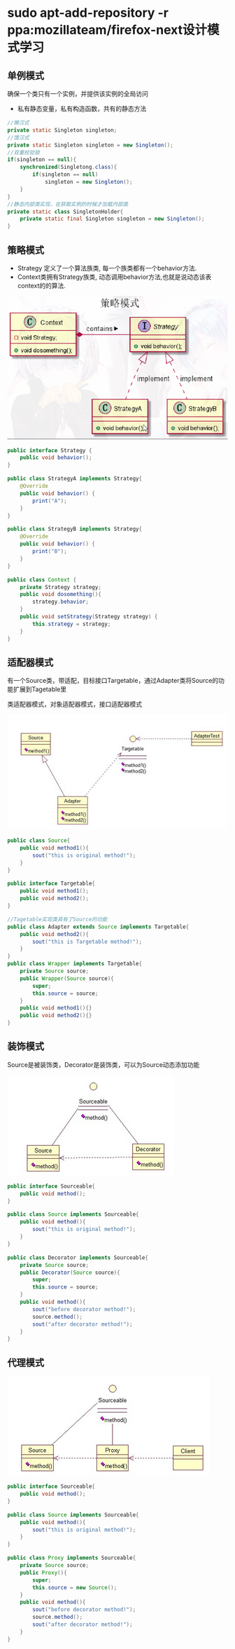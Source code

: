 #  sudo apt-add-repository -r ppa:mozillateam/firefox-next设计模式学习

## 单例模式

确保一个类只有一个实例，并提供该实例的全局访问

- 私有静态变量，私有构造函数，共有的静态方法

```java
//懒汉式
private static Singleton singleton;
//饿汉式
private static Singleton singleton = new Singleton();
//双重校验锁
if(singleton == null){
    synchronized(Singletong.class){
        if(singleton == null)
            singleton = new Singleton();
    }
}
//静态内部类实现，在获取实例的时候才加载内部类
private static class SingletonHolder{
    private static final Singleton singleton = new Singleton();
}
```

## 策略模式

- Strategy 定义了一个算法族类, 每一个族类都有一个behavior方法.
- Context类拥有Strategy族类, 动态调用behavior方法,也就是说动态该表context的的算法.

![152860316788](assets/152860316788.png)

```java
public interface Strategy {
    public void behavior();
}
```

```java
public class StrategyA implements Strategy{
    @Override
    public void behavior() {
        print("A");
    }
}
```

```java
public class StrategyB implements Strategy{
    @Override
    public void behavior() {
        print("B");
    }
}
```

```java
public class Context {
    private Strategy strategy;
    public void dosomething(){
        strategy.behavior;
    }
    public void setStrategy(Strategy strategy) {
        this.strategy = strategy;
    }
}
```

## 适配器模式

有一个Source类，带适配，目标接口Targetable，通过Adapter类将Source的功能扩展到Tagetable里

类适配器模式，对象适配器模式，接口适配器模式

![img](assets/6b2d13aa-7cc7-3e98-9764-bdcb2c64f795.jpg) 

```java
public class Source{
    public void method1(){
        sout("this is original method!");
    }
}
```

```java
public interface Targetable{
    public void method1();
    public void method2();
}
```

```java
//Tagetable实现类具有了Source的功能
public class Adapter extends Source implements Targetable{
    public void method2(){
        sout("this is Targetable method!");
    }
}
public class Wrapper implements Targetable{
    private Source source;
    public Wrapper(Source source){
        super;
        this.source = source;
    }
    public void method1(){}
    public void method2(){}
}
```

## 装饰模式

Source是被装饰类，Decorator是装饰类，可以为Source动态添加功能

![img](assets/e1b8b6a3-0150-31ae-8f77-7c3d888b6f80.jpg) 

```java
public interface Sourceable{
    public void method();
}
```

```java
public class Source implements Sourceable{
    public void method(){
        sout("this is original method!");
    }
}
```

```java
public class Decorator implements Sourceable{
    private Source source;
    public Decorator(Source source){
        super;
        this.source = source;
    }
    public void method(){
        sout("before decorator method!");
        source.method();
        sout("after decorator method!");
    }
}
```

## 代理模式

![img](assets/ea094ad9-efc5-337d-a8e8-ce9223511144.jpg) 

```java
public interface Sourceable{
    public void method();
}
```

```java
public class Source implements Sourceable{
    public void method(){
        sout("this is original method!");
    }
}
```

```java
public class Proxy implements Sourceable{
    private Source source;
    public Proxy(){
        super;
        this.source = new Source();
    }
    public void method(){
        sout("before decorator method!");
        source.method();
        sout("after decorator method!");
    }
}
```
